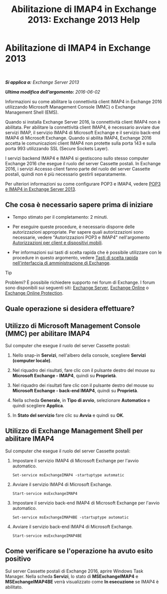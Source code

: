 ﻿---
title: 'Abilitazione di IMAP4 in Exchange 2013: Exchange 2013 Help'
TOCTitle: Abilitazione di IMAP4
ms:assetid: c1ae10dd-14da-4400-b38d-2aeafde8abe6
ms:mtpsurl: https://technet.microsoft.com/it-it/library/Bb124489(v=EXCHG.150)
ms:contentKeyID: 50481589
ms.date: 01/04/2018
mtps_version: v=EXCHG.150
ms.translationtype: HT
---

# Abilitazione di IMAP4 in Exchange 2013

 

_**Si applica a:** Exchange Server 2013_

_**Ultima modifica dell'argomento:** 2016-06-02_

Informazioni su come abilitare la connettività client IMAP4 in Exchange 2016 utilizzando Microsoft Management Console (MMC) o Exchange Management Shell (EMS).

Quando si installa Exchange Server 2016, la connettività client IMAP4 non è abilitata. Per abilitare la connettività client IMAP4, è necessario avviare due servizi IMAP, il servizio IMAP4 di Microsoft Exchange e il servizio back-end IMAP4 di Microsoft Exchange. Quando si abilita IMAP4, Exchange 2016 accetta le comunicazioni client IMAP4 non protette sulla porta 143 e sulla porta 993 utilizzando SSL (Secure Sockets Layer).

I servizi backend IMAP4 e IMAP4 si gestiscono sullo stesso computer Exchange 2016 che esegue il ruolo del server Cassette postali. In Exchange 2016, i servizi Accesso client fanno parte del ruolo del server Cassette postali, quindi non è più necessario gestirli separatamente.

Per ulteriori informazioni su come configurare POP3 e IMAP4, vedere [POP3 e IMAP4 in Exchange Server 2013](pop3-and-imap4-in-exchange-server-2013-exchange-2013-help.md).

## Che cosa è necessario sapere prima di iniziare

  - Tempo stimato per il completamento: 2 minuti.

  - Per eseguire queste procedure, è necessario disporre delle autorizzazioni appropriate. Per sapere quali autorizzazioni sono necessarie, vedere "Autorizzazioni POP3 e IMAP4" nell'argomento [Autorizzazioni per client e dispositivi mobili](clients-and-mobile-devices-permissions-exchange-2013-help.md).

  - Per informazioni sui tasti di scelta rapida che è possibile utilizzare con le procedure in questo argomento, vedere [Tasti di scelta rapida nell'interfaccia di amministrazione di Exchange](keyboard-shortcuts-in-the-exchange-admin-center-exchange-online-protection-help.md).


> [!TIP]
> Problemi? È possibile richiedere supporto nei forum di Exchange. I forum sono disponibili sui seguenti siti: <A href="https://go.microsoft.com/fwlink/p/?linkid=60612">Exchange Server</A>, <A href="https://go.microsoft.com/fwlink/p/?linkid=267542">Exchange Online</A> o <A href="https://go.microsoft.com/fwlink/p/?linkid=285351">Exchange Online Protection</A>.



## Quale operazione si desidera effettuare?

## Utilizzo di Microsoft Management Console (MMC) per abilitare IMAP4

Sul computer che esegue il ruolo del server Cassette postali:

1.  Nello snap-in **Servizi**, nell'albero della console, scegliere **Servizi (computer locale)**.

2.  Nel riquadro dei risultati, fare clic con il pulsante destro del mouse su **Microsoft Exchange - IMAP4**, quindi su **Proprietà**.

3.  Nel riquadro dei risultati fare clic con il pulsante destro del mouse su **Microsoft Exchange - back-end IMAP4**, quindi su **Proprietà**.

4.  Nella scheda **Generale**, in **Tipo di avvio**, selezionare **Automatico** e quindi scegliere **Applica**.

5.  In **Stato del servizio** fare clic su **Avvia** e quindi su **OK**.

## Utilizzo di Exchange Management Shell per abilitare IMAP4

Sul computer che esegue il ruolo del server Cassette postali:

1.  Impostare il servizio IMAP4 di Microsoft Exchange per l'avvio automatico.
    
        Set-service msExchangeIMAP4 -startuptype automatic

2.  Avviare il servizio IMAP4 di Microsoft Exchange.
    
        Start-service msExchangeIMAP4

3.  Impostare il servizio back-end IMAP4 di Microsoft Exchange per l'avvio automatico.
    
        Set-service msExchangeIMAP4BE -startuptype automatic

4.  Avviare il servizio back-end IMAP4 di Microsoft Exchange.
    
        Start-service msExchangeIMAP4BE

## Come verificare se l'operazione ha avuto esito positivo

Sul server Cassette postali di Exchange 2016, aprire Windows Task Manager. Nella scheda **Servizi**, lo stato di **MSExchangeIMAP4** e **MSExchangeIMAP4BE** verrà visualizzato come **In esecuzione** se IMAP4 è abilitato.

